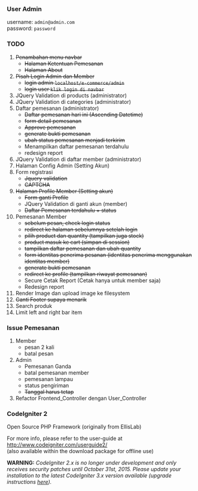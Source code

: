 ### User Admin
username: `admin@admin.com`     
password: `password`

### TODO
1. ~~Penambahan menu navbar~~
	* ~~Halaman Ketentuan Pemesanan~~
	* ~~Halaman About~~
2. ~~Pisah Login Admin dan Member~~
    * ~~login admin `localhost/e-commerce/admin`~~
    * ~~login user `klik login di navbar`~~
3. JQuery Validation di products (administrator)
4. JQuery Validation di categories (administrator)
5. Daftar pemesanan (administrator)
	* ~~Daftar pemesanan hari ini (Ascending Datetime)~~ 
	* ~~form detail pemesanan~~
	* ~~Approve pemesanan~~
	* ~~generate bukti pemesanan~~
	* ~~ubah status pemesanan menjadi terkirim~~
	* Menampilkan daftar pemesanan terdahulu
	* redesign report
6. JQuery Validation di daftar member (administrator)
7. Halaman Config Admin (Setting Akun)
8. Form registrasi
	* ~~Jquery validation~~
	* ~~CAPTCHA~~
9. ~~Halaman Profile Member (Setting akun)~~
	* ~~Form ganti Profile~~
	* JQuery Validation di ganti akun (member)
	* ~~Daftar Pemesanan terdahulu + status~~
10. Pemesanan Member
	* ~~sebelum pesan, check login status~~
	* ~~redirect ke halaman sebelumnya setelah login~~
	* ~~pilih product dan quantity (tampilkan juga stock)~~
	* ~~product masuk ke cart (simpan di session)~~
	* ~~tampilkan daftar pemesanan dan ubah quantity~~
	* ~~form identitas penerima pesanan (identitas penerima menggunakan identitas member)~~
	* ~~generate bukti pemesanan~~
	* ~~redirect ke profile (tampilkan riwayat pemesanan)~~
	* Secure Cetak Report (Cetak hanya untuk member saja)
	* Redesign report
11. Render Image dan upload image ke filesystem
12. ~~Ganti Footer supaya menarik~~
13. Search produk
14. Limit left and right bar item

### Issue Pemesanan
1. Member
	* pesan 2 kali
	* batal pesan
2. Admin
	* Pemesanan Ganda
	* batal pemesanan member
	* pemesanan lampau
	* status pengiriman
	* ~~Tanggal harus tetap~~
3. Refactor Frontend_Controller dengan User_Controller

### CodeIgniter 2
Open Source PHP Framework (originally from EllisLab)

For more info, please refer to the user-guide at http://www.codeigniter.com/userguide2/  
(also available within the download package for offline use)

**WARNING:** *CodeIgniter 2.x is no longer under development and only receives security patches until October 31st, 2015.
Please update your installation to the latest CodeIgniter 3.x version available
(upgrade instructions [here](http://www.codeigniter.com/userguide3/installation/upgrade_300.html)).*
